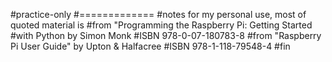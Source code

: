 #practice-only
#=============
#notes for my personal use, most of quoted material is
#from "Programming the Raspberry Pi: Getting Started
#with Python by Simon Monk
#ISBN 978-0-07-180783-8
#from "Raspberry Pi User Guide" by Upton & Halfacree
#ISBN 978-1-118-79548-4
#fin
